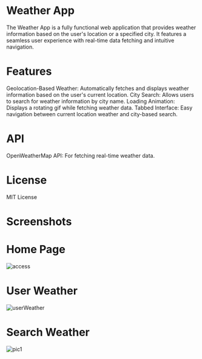 # Weather App
The Weather App is a fully functional web application that provides weather information based on the user's location or a specified city. It features a seamless user experience with real-time data fetching and intuitive navigation.

# Features
Geolocation-Based Weather: Automatically fetches and displays weather information based on the user's current location.
City Search: Allows users to search for weather information by city name.
Loading Animation: Displays a rotating gif while fetching weather data.
Tabbed Interface: Easy navigation between current location weather and city-based search.

# API
OpenWeatherMap API: For fetching real-time weather data.

# License
MIT License

# Screenshots

# Home Page
![access](https://github.com/user-attachments/assets/a1782235-ce8d-4fd1-8345-32b812868c39)

# User Weather
![userWeather](https://github.com/user-attachments/assets/9e363148-8cca-4d7b-a66e-53df5a0aba26)

# Search Weather
![pic1](https://github.com/user-attachments/assets/ff2565d1-43f2-46fa-adc9-308d95a90107)

